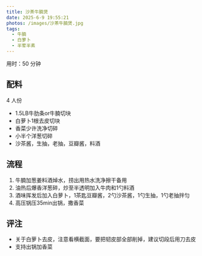 ```yaml
---
title: 沙茶牛腩煲
date: 2025-6-9 19:55:21
photos: /images/沙茶牛腩煲.jpg
tags:
  - 牛腩
  - 白萝卜
  - 半荤半素
---
```


用时：50 分钟

## 配料

4 人份

- 1.5LB牛肋条or牛腩切块
- 白萝卜1根去皮切块
- 香菜少许洗净切碎
- 小半个洋葱切碎
- 沙茶酱，生抽，老抽，豆瓣酱，料酒

<!--more-->

## 流程

1. 牛腩加葱姜料酒焯水，捞出用热水洗净擦干备用
2. 油热后爆香洋葱碎，炒至半透明加入牛肉和1勺料酒
3. 酒味挥发后加入白萝卜，1茶匙豆瓣酱，2勺沙茶酱，1勺生抽，1勺老抽拌匀
4. 高压锅压35min出锅，撒香菜

## 评注

- 关于白萝卜去皮，注意看横截面，要把韧皮部全部削掉，建议切段后用刀去皮
- 支持出锅加香菜